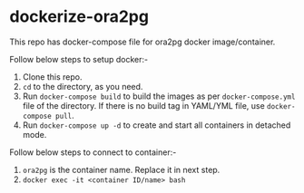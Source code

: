# dockerize-ora2pg

This repo has docker-compose file for ora2pg docker image/container.

Follow below steps to setup docker:-

1. Clone this repo.
2. `cd` to the directory, as you need.
3. Run `docker-compose build` to build the images as per `docker-compose.yml` file of the directory. If there is no build tag in YAML/YML file, use `docker-compose pull`.
4. Run `docker-compose up -d` to create and start all containers in detached mode.

Follow below steps to connect to container:-

1. `ora2pg` is the container name. Replace it in next step.
2. `docker exec -it <container ID/name> bash`